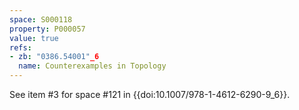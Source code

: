 ```yaml
---
space: S000118
property: P000057
value: true
refs:
- zb: "0386.54001"_6
  name: Counterexamples in Topology
---
```


See item #3 for space #121 in {{doi:10.1007/978-1-4612-6290-9_6}}.
